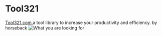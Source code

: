 # Tool321
<a href="tool321.com">Tool321.com<a>,a tool library to increase your productivity and efficiency.
by horseback
<img src="http://www.tool321.com/img/IMG_0357.JPG" alt="What you are looking for"/>
